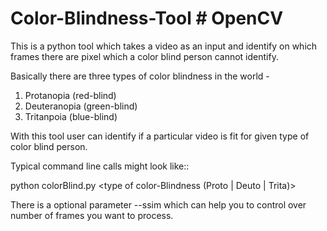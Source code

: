 # Color-Blindness-Tool # OpenCV
This is a python tool which takes a video as an input and identify on which frames there are pixel which a color blind person cannot identify.

Basically there are three types of color blindness in the world -
1) Protanopia (red-blind)
2) Deuteranopia (green-blind)
3) Tritanpoia (blue-blind)

With this tool user can identify if a particular video is fit for given type of color blind person.


Typical command line calls might look like::

python colorBlind.py <videofile> <type of color-Blindness (Proto | Deuto | Trita)>

There is a optional parameter --ssim which can help you to control over number of frames you want to process.
